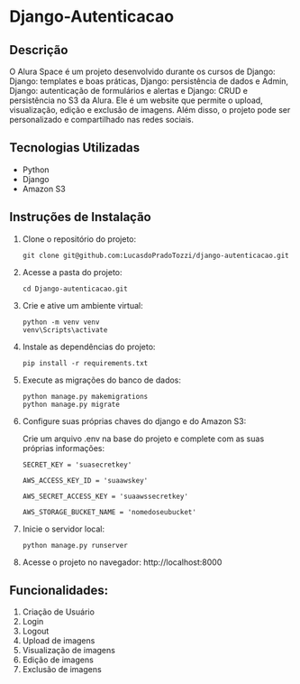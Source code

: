 # Django-Autenticacao


## Descrição

O Alura Space é um projeto desenvolvido durante os cursos de Django: Django: templates e boas práticas, Django: persistência de dados e Admin, Django: autenticação de formulários e alertas e Django: CRUD e persistência no S3 da Alura. Ele é um website que permite o upload, visualização, edição e exclusão de imagens. Além disso, o projeto pode ser personalizado e compartilhado nas redes sociais.

## Tecnologias Utilizadas

- Python
- Django
- Amazon S3

## Instruções de Instalação

1. Clone o repositório do projeto:

   ```shell
   git clone git@github.com:LucasdoPradoTozzi/django-autenticacao.git

2. Acesse a pasta do projeto:

   ```shell
   cd Django-autenticacao.git

3. Crie e ative um ambiente virtual:

   ```shell
   python -m venv venv
   venv\Scripts\activate

4. Instale as dependências do projeto:

   ```shell
   pip install -r requirements.txt

5. Execute as migrações do banco de dados:

   ```shell
   python manage.py makemigrations
   python manage.py migrate

8. Configure suas próprias chaves do django e do Amazon S3:

   Crie um arquivo .env na base do projeto e complete com as suas próprias informações:
   ```shell
   SECRET_KEY = 'suasecretkey'

   AWS_ACCESS_KEY_ID = 'suaawskey'

   AWS_SECRET_ACCESS_KEY = 'suaawssecretkey'

   AWS_STORAGE_BUCKET_NAME = 'nomedoseubucket'

7. Inicie o servidor local:

   ```shell
   python manage.py runserver

8. Acesse o projeto no navegador:
   http://localhost:8000

## Funcionalidades:

1. Criação de Usuário
2. Login
3. Logout
4. Upload de imagens
5. Visualização de imagens
6. Edição de imagens
7. Exclusão de imagens

